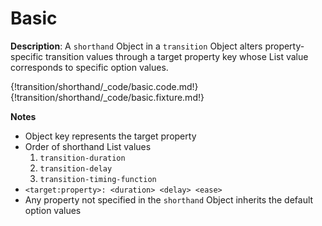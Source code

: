 # Basic
<div class="te-verified"></div>

__Description__: A `shorthand` Object in a `transition` Object alters property-specific transition values through a target property key whose List value corresponds to specific option values.

{!transition/shorthand/_code/basic.code.md!}
{!transition/shorthand/_code/basic.fixture.md!}

__Notes__

+ Object key represents the target property
+ Order of shorthand List values
    1. `transition-duration`
    2. `transition-delay`
    3. `transition-timing-function`
+ `<target:property>: <duration> <delay> <ease>`
+ Any property not specified in the `shorthand` Object inherits the default option values

<div class="cf"></div>
<div class="end"></div>

